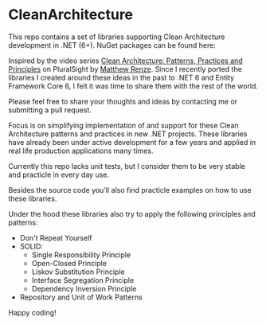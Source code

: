 # CleanArchitecture
This repo contains a set of libraries supporting Clean Architecture development in .NET (6+). 
NuGet packages can be found here: 

Inspired by the video series [Clean Architecture: Patterns, Practices and Principles](https://app.pluralsight.com/library/courses/clean-architecture-patterns-practices-principles/table-of-contents) on PluralSight by [Matthew Renze](https://github.com/matthewrenze).
Since I recently ported the libraries I created around these ideas in the past to .NET 6 and Entity Framework Core 6,
I felt it was time to share them with the rest of the world.

Please feel free to share your thoughts and ideas by contacting me or submitting a pull request.

Focus is on simplifying implementation of and support for these Clean Architecture patterns and practices in new .NET projects. 
These libraries have already been under active development for a few years and applied in real life production applications many times.

Currently this repo lacks unit tests, but I consider them to be very stable and practicle in every day use.

Besides the source code you'll also find practicle examples on how to use these libraries.

Under the hood these libraries also try to apply the following principles and patterns:

- Don't Repeat Yourself
- SOLID:
  - Single Responsibility Principle
  - Open-Closed Principle
  - Liskov Substitution Principle
  - Interface Segregation Principle
  - Dependency Inversion Principle
- Repository and Unit of Work Patterns

Happy coding!